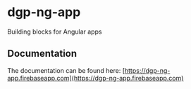 # dgp-ng-app

Building blocks for Angular apps

## Documentation


The documentation can be found here: [https://dgp-ng-app.firebaseapp.com](https://dgp-ng-app.firebaseapp.com)
